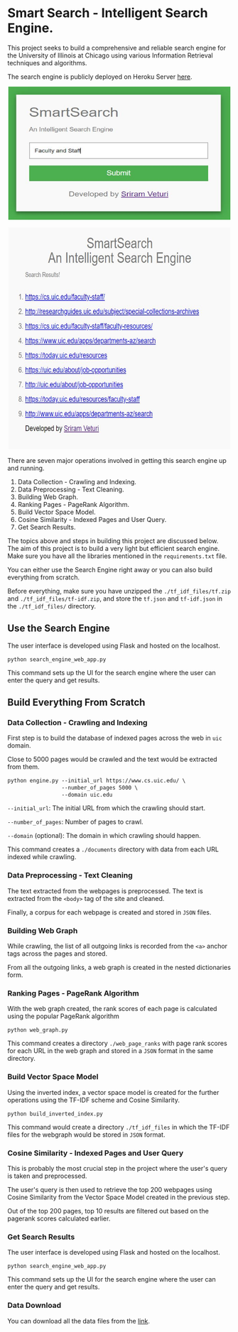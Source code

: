 # Smart Search - Intelligent Search Engine.

This project seeks to build a comprehensive and reliable search engine for the University of Illinois at Chicago using various Information Retrieval techniques and algorithms.

The search engine is publicly deployed on Heroku Server <a href="https://smart-search-19.herokuapp.com/">here<a>.

<p align="center">
  <img width="500" height="300" src="Results/Query-6/query.JPG">
</p>
<p align="center">
  <img width="500" height="500" src="Results/Query-6/search-results.JPG">
</p>

There are seven major operations involved in getting this search engine up and running.

1) Data Collection - Crawling and Indexing.
2) Data Preprocessing - Text Cleaning.
3) Building Web Graph.
4) Ranking Pages - PageRank Algorithm.
5) Build Vector Space Model.
6) Cosine Similarity - Indexed Pages and User Query. 
7) Get Search Results.

The topics above and steps in building this project are discussed below. The aim of this project is to build a very light but efficient search engine. Make sure you have all the libraries mentioned in the `requirements.txt` file.
 
You can either use the Search Engine right away or you can also build everything from scratch.

Before everything, make sure you have unzipped the `./tf_idf_files/tf.zip` and `./tf_idf_files/tf-idf.zip`, and store the `tf.json` and `tf-idf.json` in the `./tf_idf_files/` directory.

## Use the Search Engine

The user interface is developed using Flask and hosted on the localhost. 

```
python search_engine_web_app.py
```

This command sets up the UI for the search engine where the user can enter the query and get results.
 
 
## Build Everything From Scratch

### Data Collection - Crawling and Indexing

First step is to build the database of indexed pages across the web in `uic` domain.

Close to 5000 pages would be crawled and the text would be extracted from them.

```
python engine.py --initial_url https://www.cs.uic.edu/ \
                 --number_of_pages 5000 \
                 --domain uic.edu
```

`--initial_url`: The initial URL from which the crawling should start.

`--number_of_pages`: Number of pages to crawl. 

`--domain` (optional): The domain in which crawling should happen.

This command creates a `./documents` directory with data from each URL indexed while crawling.


### Data Preprocessing - Text Cleaning

The text extracted from the webpages is preprocessed. The text is extracted from the `<body>` tag of the site and cleaned.

Finally, a corpus for each webpage is created and stored in `JSON` files.

 
### Building Web Graph

While crawling, the list of all outgoing links is recorded from the `<a>` anchor tags across the pages and stored.

From all the outgoing links, a web graph is created in the nested dictionaries form.


### Ranking Pages - PageRank Algorithm

With the web graph created, the rank scores of each page is calculated using the popular PageRank algorithm

```
python web_graph.py
```

This command creates a directory `./web_page_ranks` with page rank scores for each URL in the web graph and stored in a `JSON` format in the same directory. 


### Build Vector Space Model

Using the inverted index, a vector space model is created for the further operations using the TF-IDF scheme and Cosine Similarity.

```
python build_inverted_index.py
```

This command would create a directory `./tf_idf_files` in which the TF-IDF files for the webgraph would be stored in `JSON` format.


### Cosine Similarity - Indexed Pages and User Query

This is probably the most crucial step in the project where the user's query is taken and preprocessed.

The user's query is then used to retrieve the top 200 webpages using Cosine Similarity from the Vector Space Model created in the previous step.

Out of the top 200 pages, top 10 results are filtered out based on the pagerank scores calculated earlier.


### Get Search Results

The user interface is developed using Flask and hosted on the localhost. 

```
python search_engine_web_app.py
```

This command sets up the UI for the search engine where the user can enter the query and get results.


### Data Download

You can download all the data files from the <a href="https://drive.google.com/drive/folders/1Geg_bErxxaOLNiYMLoAnRNfNkTaFE4LR?usp=sharing">link</a>.

